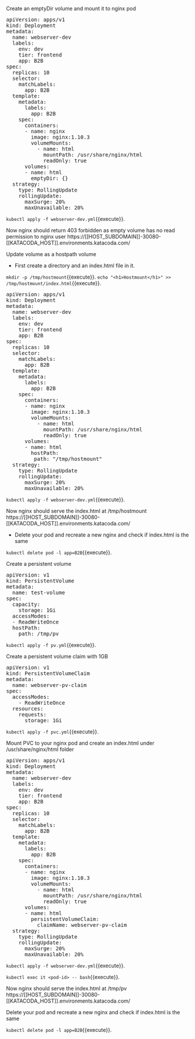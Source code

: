 Create an emptyDir volume and mount it to nginx pod

<pre class="file" data-filename="webserver-dev.yml" data-target="replace">
apiVersion: apps/v1
kind: Deployment
metadata:
  name: webserver-dev
  labels:
    env: dev
    tier: frontend
    app: B2B
spec:
  replicas: 10
  selector:
    matchLabels:
      app: B2B
  template:
    metadata:
      labels:
        app: B2B
    spec:
      containers:
      - name: nginx
        image: nginx:1.10.3 
        volumeMounts:
          - name: html
            mountPath: /usr/share/nginx/html
            readOnly: true
      volumes:
      - name: html
        emptyDir: {}
  strategy:
    type: RollingUpdate
    rollingUpdate:
      maxSurge: 20%
      maxUnavailable: 20%
</pre>

`kubectl apply -f webserver-dev.yml`{{execute}}.

Now nginx should return 403 forbidden as empty volume has no read permission to nginx user
https://[[HOST_SUBDOMAIN]]-30080-[[KATACODA_HOST]].environments.katacoda.com/

Update volume as a hostpath volume

- First create a directory and an index.html file in it.

`mkdir -p /tmp/hostmount`{{execute}}.
`echo "<h1>Hostmount</h1>" >> /tmp/hostmount/index.html`{{execute}}.

<pre class="file" data-filename="webserver-dev.yml" data-target="replace">
apiVersion: apps/v1
kind: Deployment
metadata:
  name: webserver-dev
  labels:
    env: dev
    tier: frontend
    app: B2B
spec:
  replicas: 10
  selector:
    matchLabels:
      app: B2B
  template:
    metadata:
      labels:
        app: B2B
    spec:
      containers:
      - name: nginx
        image: nginx:1.10.3 
        volumeMounts:
          - name: html
            mountPath: /usr/share/nginx/html
            readOnly: true
      volumes:
      - name: html
        hostPath:
         path: "/tmp/hostmount"
  strategy:
    type: RollingUpdate
    rollingUpdate:
      maxSurge: 20%
      maxUnavailable: 20%
</pre>

`kubectl apply -f webserver-dev.yml`{{execute}}.

Now nginx should serve the index.html at /tmp/hostmount
https://[[HOST_SUBDOMAIN]]-30080-[[KATACODA_HOST]].environments.katacoda.com/

- Delete your pod and recreate a new nginx and check if index.html is the same

`kubectl delete pod -l app=B2B`{{execute}}.

Create a persistent volume

<pre class="file" data-filename="pv.yml" data-target="replace">
apiVersion: v1
kind: PersistentVolume
metadata:
  name: test-volume
spec:
  capacity:
    storage: 1Gi
  accessModes:
  - ReadWriteOnce
  hostPath:
    path: /tmp/pv
</pre>

`kubectl apply -f pv.yml`{{execute}}.

Create a persistent volume claim with 1GB

<pre class="file" data-filename="pvc.yml" data-target="replace">
apiVersion: v1
kind: PersistentVolumeClaim
metadata:
  name: webserver-pv-claim
spec:
  accessModes:
    - ReadWriteOnce
  resources:
    requests:
      storage: 1Gi
</pre>

`kubectl apply -f pvc.yml`{{execute}}.

Mount PVC to your nginx pod and create an index.html under /usr/share/nginx/html folder

<pre class="file" data-filename="webserver-dev.yml" data-target="replace">
apiVersion: apps/v1
kind: Deployment
metadata:
  name: webserver-dev
  labels:
    env: dev
    tier: frontend
    app: B2B
spec:
  replicas: 10
  selector:
    matchLabels:
      app: B2B
  template:
    metadata:
      labels:
        app: B2B
    spec:
      containers:
      - name: nginx
        image: nginx:1.10.3 
        volumeMounts:
          - name: html
            mountPath: /usr/share/nginx/html
            readOnly: true
      volumes:
      - name: html
        persistentVolumeClaim:
          claimName: webserver-pv-claim
  strategy:
    type: RollingUpdate
    rollingUpdate:
      maxSurge: 20%
      maxUnavailable: 20%
</pre>

`kubectl apply -f webserver-dev.yml`{{execute}}.

`kubectl exec it <pod-id> -- bash`{{execute}}.

Now nginx should serve the index.html at /tmp/pv
https://[[HOST_SUBDOMAIN]]-30080-[[KATACODA_HOST]].environments.katacoda.com/

Delete your pod and recreate a new nginx and check if index.html is the same

`kubectl delete pod -l app=B2B`{{execute}}.